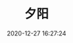 ---
title: 夕阳
date: 2020-12-27 16:27:24
updated: 2020-12-27 16:27:24
comments: false
layout: gallery
photos:
  - caption: 咖啡
    src: https://cdn.jsdelivr.net/gh/Indexsarrol/image/blogs/albums05.jpg
    desc: 是否需要加糖呢
  - caption: 眼镜
    src: https://cdn.jsdelivr.net/gh/Indexsarrol/image/blogs/albums04.jpg
    desc: 能看到一切，却看不到你的心
  - caption: 笔
    src: https://cdn.jsdelivr.net/gh/Indexsarrol/image/blogs/albums03.jpg
    desc: 书写出生活的酸甜苦辣
  - caption: 闹钟
    src: https://cdn.jsdelivr.net/gh/Indexsarrol/image/blogs/albums02.jpg
    desc: 每天叫醒你的不是闹钟，而是梦想！
---